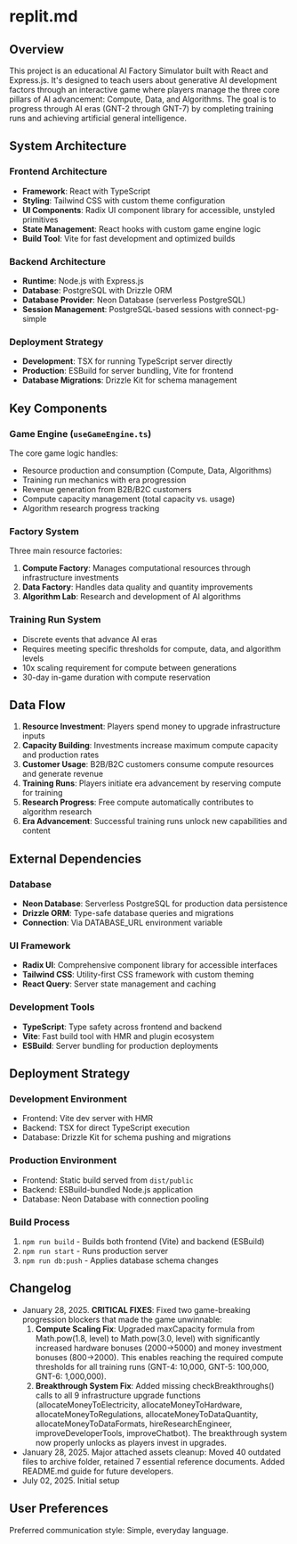 # replit.md

## Overview

This project is an educational AI Factory Simulator built with React and Express.js. It's designed to teach users about generative AI development factors through an interactive game where players manage the three core pillars of AI advancement: Compute, Data, and Algorithms. The goal is to progress through AI eras (GNT-2 through GNT-7) by completing training runs and achieving artificial general intelligence.

## System Architecture

### Frontend Architecture
- **Framework**: React with TypeScript
- **Styling**: Tailwind CSS with custom theme configuration
- **UI Components**: Radix UI component library for accessible, unstyled primitives
- **State Management**: React hooks with custom game engine logic
- **Build Tool**: Vite for fast development and optimized builds

### Backend Architecture
- **Runtime**: Node.js with Express.js
- **Database**: PostgreSQL with Drizzle ORM
- **Database Provider**: Neon Database (serverless PostgreSQL)
- **Session Management**: PostgreSQL-based sessions with connect-pg-simple

### Deployment Strategy
- **Development**: TSX for running TypeScript server directly
- **Production**: ESBuild for server bundling, Vite for frontend
- **Database Migrations**: Drizzle Kit for schema management

## Key Components

### Game Engine (`useGameEngine.ts`)
The core game logic handles:
- Resource production and consumption (Compute, Data, Algorithms)
- Training run mechanics with era progression
- Revenue generation from B2B/B2C customers
- Compute capacity management (total capacity vs. usage)
- Algorithm research progress tracking

### Factory System
Three main resource factories:
1. **Compute Factory**: Manages computational resources through infrastructure investments
2. **Data Factory**: Handles data quality and quantity improvements
3. **Algorithm Lab**: Research and development of AI algorithms

### Training Run System
- Discrete events that advance AI eras
- Requires meeting specific thresholds for compute, data, and algorithm levels
- 10x scaling requirement for compute between generations
- 30-day in-game duration with compute reservation

## Data Flow

1. **Resource Investment**: Players spend money to upgrade infrastructure inputs
2. **Capacity Building**: Investments increase maximum compute capacity and production rates
3. **Customer Usage**: B2B/B2C customers consume compute resources and generate revenue
4. **Training Runs**: Players initiate era advancement by reserving compute for training
5. **Research Progress**: Free compute automatically contributes to algorithm research
6. **Era Advancement**: Successful training runs unlock new capabilities and content

## External Dependencies

### Database
- **Neon Database**: Serverless PostgreSQL for production data persistence
- **Drizzle ORM**: Type-safe database queries and migrations
- **Connection**: Via DATABASE_URL environment variable

### UI Framework
- **Radix UI**: Comprehensive component library for accessible interfaces
- **Tailwind CSS**: Utility-first CSS framework with custom theming
- **React Query**: Server state management and caching

### Development Tools
- **TypeScript**: Type safety across frontend and backend
- **Vite**: Fast build tool with HMR and plugin ecosystem
- **ESBuild**: Server bundling for production deployments

## Deployment Strategy

### Development Environment
- Frontend: Vite dev server with HMR
- Backend: TSX for direct TypeScript execution
- Database: Drizzle Kit for schema pushing and migrations

### Production Environment
- Frontend: Static build served from `dist/public`
- Backend: ESBuild-bundled Node.js application
- Database: Neon Database with connection pooling

### Build Process
1. `npm run build` - Builds both frontend (Vite) and backend (ESBuild)
2. `npm run start` - Runs production server
3. `npm run db:push` - Applies database schema changes

## Changelog

- January 28, 2025. **CRITICAL FIXES**: Fixed two game-breaking progression blockers that made the game unwinnable:
  1. **Compute Scaling Fix**: Upgraded maxCapacity formula from Math.pow(1.8, level) to Math.pow(3.0, level) with significantly increased hardware bonuses (2000→5000) and money investment bonuses (800→2000). This enables reaching the required compute thresholds for all training runs (GNT-4: 10,000, GNT-5: 100,000, GNT-6: 1,000,000).
  2. **Breakthrough System Fix**: Added missing checkBreakthroughs() calls to all 9 infrastructure upgrade functions (allocateMoneyToElectricity, allocateMoneyToHardware, allocateMoneyToRegulations, allocateMoneyToDataQuantity, allocateMoneyToDataFormats, hireResearchEngineer, improveDeveloperTools, improveChatbot). The breakthrough system now properly unlocks as players invest in upgrades.
- January 28, 2025. Major attached assets cleanup: Moved 40 outdated files to archive folder, retained 7 essential reference documents. Added README.md guide for future developers.
- July 02, 2025. Initial setup

## User Preferences

Preferred communication style: Simple, everyday language.